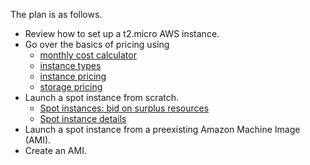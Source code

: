 The plan is as follows.

- Review how to set up a t2.micro AWS instance.
- Go over the basics of pricing using 
    - [monthly cost calculator](http://calculator.s3.amazonaws.com/index.html)
    - [instance types](https://aws.amazon.com/ec2/instance-types/)
    - [instance pricing](https://aws.amazon.com/ec2/pricing/)
    - [storage pricing](https://aws.amazon.com/ebs/pricing/)
- Launch a spot instance from scratch.
    - [Spot instances: bid on surplus resources](http://aws.amazon.com/ec2/purchasing-options/spot-instances/)
    - [Spot instance details](http://docs.aws.amazon.com/AWSEC2/latest/UserGuide/using-spot-instances.html/)
- Launch a spot instance from a preexisting Amazon Machine Image (AMI).
- Create an AMI.
